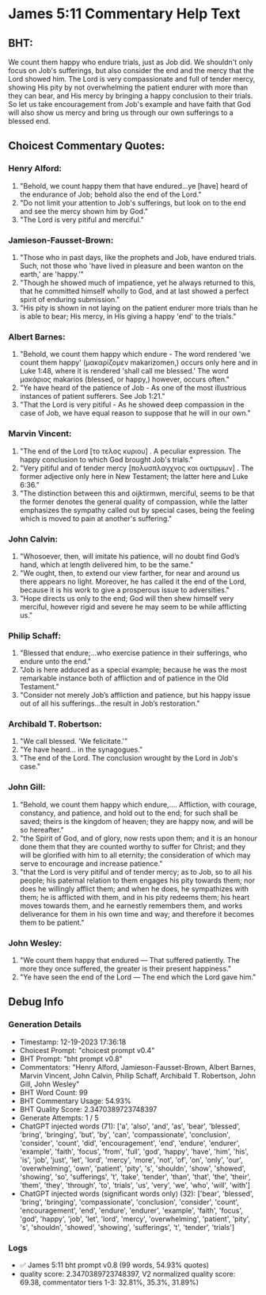 # James 5:11 Commentary Help Text

## BHT:
We count them happy who endure trials, just as Job did. We shouldn't only focus on Job's sufferings, but also consider the end and the mercy that the Lord showed him. The Lord is very compassionate and full of tender mercy, showing His pity by not overwhelming the patient endurer with more than they can bear, and His mercy by bringing a happy conclusion to their trials. So let us take encouragement from Job's example and have faith that God will also show us mercy and bring us through our own sufferings to a blessed end.

## Choicest Commentary Quotes:
### Henry Alford:
1. "Behold, we count happy them that have endured...ye [have] heard of the endurance of Job; behold also the end of the Lord." 
2. "Do not limit your attention to Job's sufferings, but look on to the end and see the mercy shown him by God."
3. "The Lord is very pitiful and merciful."

### Jamieson-Fausset-Brown:
1. "Those who in past days, like the prophets and Job, have endured trials. Such, not those who 'have lived in pleasure and been wanton on the earth,' are 'happy.'" 
2. "Though he showed much of impatience, yet he always returned to this, that he committed himself wholly to God, and at last showed a perfect spirit of enduring submission."
3. "His pity is shown in not laying on the patient endurer more trials than he is able to bear; His mercy, in His giving a happy 'end' to the trials."

### Albert Barnes:
1. "Behold, we count them happy which endure - The word rendered 'we count them happy' (μακαρίζομεν makarizomen,) occurs only here and in Luke 1:48, where it is rendered 'shall call me blessed.' The word μακάριος makarios (blessed, or happy,) however, occurs often."
2. "Ye have heard of the patience of Job - As one of the most illustrious instances of patient sufferers. See Job 1:21."
3. "That the Lord is very pitiful - As he showed deep compassion in the case of Job, we have equal reason to suppose that he will in our own."

### Marvin Vincent:
1. "The end of the Lord [το τελος κυριου] . A peculiar expression. The happy conclusion to which God brought Job's trials."
2. "Very pitiful and of tender mercy [πολυσπλαγχνος και οικτιρμων] . The former adjective only here in New Testament; the latter here and Luke 6:36."
3. "The distinction between this and oijktirmwn, merciful, seems to be that the former denotes the general quality of compassion, while the latter emphasizes the sympathy called out by special cases, being the feeling which is moved to pain at another's suffering."

### John Calvin:
1. "Whosoever, then, will imitate his patience, will no doubt find God’s hand, which at length delivered him, to be the same."
2. "We ought, then, to extend our view farther, for near and around us there appears no light. Moreover, he has called it the end of the Lord, because it is his work to give a prosperous issue to adversities."
3. "Hope directs us only to the end; God will then shew himself very merciful, however rigid and severe he may seem to be while afflicting us."

### Philip Schaff:
1. "Blessed that endure;...who exercise patience in their sufferings, who endure unto the end." 
2. "Job is here adduced as a special example; because he was the most remarkable instance both of affliction and of patience in the Old Testament."
3. "Consider not merely Job’s affliction and patience, but his happy issue out of all his sufferings...the result in Job’s restoration."

### Archibald T. Robertson:
1. "We call blessed. 'We felicitate.'"
2. "Ye have heard... in the synagogues."
3. "The end of the Lord. The conclusion wrought by the Lord in Job's case."

### John Gill:
1. "Behold, we count them happy which endure,.... Affliction, with courage, constancy, and patience, and hold out to the end; for such shall be saved; theirs is the kingdom of heaven; they are happy now, and will be so hereafter."
2. "the Spirit of God, and of glory, now rests upon them; and it is an honour done them that they are counted worthy to suffer for Christ; and they will be glorified with him to all eternity; the consideration of which may serve to encourage and increase patience."
3. "that the Lord is very pitiful and of tender mercy; as to Job, so to all his people; his paternal relation to them engages his pity towards them; nor does he willingly afflict them; and when he does, he sympathizes with them; he is afflicted with them, and in his pity redeems them; his heart moves towards them, and he earnestly remembers them, and works deliverance for them in his own time and way; and therefore it becomes them to be patient."

### John Wesley:
1. "We count them happy that endured — That suffered patiently. The more they once suffered, the greater is their present happiness."
2. "Ye have seen the end of the Lord — The end which the Lord gave him."


## Debug Info
### Generation Details
- Timestamp: 12-19-2023 17:36:18
- Choicest Prompt: "choicest prompt v0.4"
- BHT Prompt: "bht prompt v0.8"
- Commentators: "Henry Alford, Jamieson-Fausset-Brown, Albert Barnes, Marvin Vincent, John Calvin, Philip Schaff, Archibald T. Robertson, John Gill, John Wesley"
- BHT Word Count: 99
- BHT Commentary Usage: 54.93%
- BHT Quality Score: 2.3470389723748397
- Generate Attempts: 1 / 5
- ChatGPT injected words (71):
	['a', 'also', 'and', 'as', 'bear', 'blessed', 'bring', 'bringing', 'but', 'by', 'can', 'compassionate', 'conclusion', 'consider', 'count', 'did', 'encouragement', 'end', 'endure', 'endurer', 'example', 'faith', 'focus', 'from', 'full', 'god', 'happy', 'have', 'him', 'his', 'is', 'job', 'just', 'let', 'lord', 'mercy', 'more', 'not', 'of', 'on', 'only', 'our', 'overwhelming', 'own', 'patient', 'pity', 's', 'shouldn', 'show', 'showed', 'showing', 'so', 'sufferings', 't', 'take', 'tender', 'than', 'that', 'the', 'their', 'them', 'they', 'through', 'to', 'trials', 'us', 'very', 'we', 'who', 'will', 'with']
- ChatGPT injected words (significant words only) (32):
	['bear', 'blessed', 'bring', 'bringing', 'compassionate', 'conclusion', 'consider', 'count', 'encouragement', 'end', 'endure', 'endurer', 'example', 'faith', 'focus', 'god', 'happy', 'job', 'let', 'lord', 'mercy', 'overwhelming', 'patient', 'pity', 's', 'shouldn', 'showed', 'showing', 'sufferings', 't', 'tender', 'trials']

### Logs
- ✅ James 5:11 bht prompt v0.8 (99 words, 54.93% quotes)
- quality score: 2.3470389723748397, V2 normalized quality score: 69.38, commentator tiers 1-3: 32.81%, 35.3%, 31.89%)